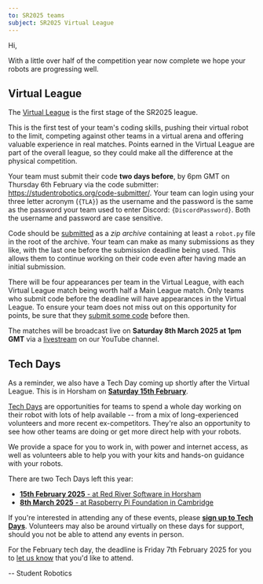 ```yaml
---
to: SR2025 teams
subject: SR2025 Virtual League
---
```


Hi,

With a little over half of the competition year now complete we hope your robots are progressing well.

## Virtual League

The [Virtual League][virtual-league] is the first stage of the SR2025 league.

This is the first test of your team's coding skills, pushing their virtual robot
to the limit, competing against other teams in a virtual arena and offering
valuable experience in real matches. Points earned in the Virtual League are
part of the overall league, so they could make all the difference at the
physical competition.

Your team must submit their code **two days before**, by 6pm GMT on Thursday 6th
February via the code submitter: <https://studentrobotics.org/code-submitter/>.
Your team can login using your three letter acronym (`{TLA}`) as the
username and the password is the same as the password your team used to enter
Discord: `{DiscordPassword}`. Both the username and password are case sensitive.

Code should be [submitted][code-submitter-docs] as a *zip archive* containing at
least a `robot.py` file in the root of the archive. Your team can make as many
submissions as they like, with the last one before the submission deadline being
used. This allows them to continue working on their code even after having made
an initial submission.

There will be four appearances per team in the Virtual League, with each Virtual
League match being worth half a Main League match. Only teams who submit code
before the deadline will have appearances in the Virtual League. To ensure your
team does not miss out on this opportunity for points, be sure that they [submit
some code][code-submitter-docs] before then.

The matches will be broadcast live on **Saturday 8th March 2025 at 1pm GMT** via
a [livestream][virtual-league-livestream] on our YouTube channel.

## Tech Days

As a reminder, we also have a Tech Day coming up shortly after the Virtual League.
This is in Horsham on [**Saturday 15th February**][horsham-tech-day-february].

[Tech Days][tech-days] are opportunities for teams to spend a whole day working on their robot with lots of help available -- from a mix of long-experienced volunteers and more recent ex-competitors. They're also an opportunity to see how other teams are doing or get more direct help with your robots.

We provide a space for you to work in, with power and internet access, as well as volunteers able to help you with your kits and hands-on guidance with your robots.

There are two Tech Days left this year:

* [**15th February 2025** - at Red River Software in Horsham][horsham-tech-day-february]
* [**8th March 2025** - at Raspberry Pi Foundation in Cambridge][cambridge-tech-day-march]

If you're interested in attending any of these events, please **[sign up to Tech Days][tech-day-signup]**.
Volunteers may also be around virtually on these days for support, should you not be able to attend any events in person.

For the February tech day, the deadline is Friday 7th February 2025 for you to [let us know][tech-day-signup] that you'd like to attend.

-- Student Robotics


[horsham-tech-day-february]: https://studentrobotics.org/events/sr2025/horsham-tech-day-february
[cambridge-tech-day-march]: https://studentrobotics.org/events/sr2025/cambridge-tech-day-march
[virtual-league]: https://studentrobotics.org/events/sr2025/virtual-competition
[virtual-league-livestream]: https://www.youtube.com/live/p0KxrRNTGBs
[code-submitter-docs]: https://studentrobotics.org/docs/tutorials/code_submitter
[tech-days]: https://studentrobotics.org/docs/robots_101/tech_days
[tech-day-signup]: https://forms.gle/SpZnqpUAaRbxwy2C9
